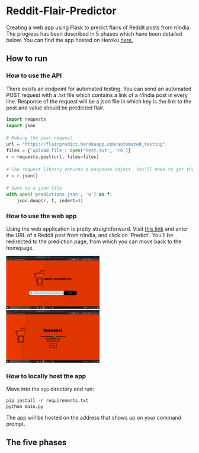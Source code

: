 # Reddit-Flair-Predictor

Creating a web app using Flask to predict flairs of Reddit posts from r/india. The progress has been described in 5 phases which have been detailed below. You can find the app hosted on Heroku [here.](https://flairpredict.herokuapp.com/)

## How to run

### How to use the API
There exists an endpoint for automated testing. You can send an automated POST request with a .txt file which contains a link of a r/india post in every line. Response of the request will be a json file in which key is the link to the post and value should be predicted flair.

```python
import requests 
import json

# Making the post request
url = "https://flairpredict.herokuapp.com/automated_testing"
files = {'upload_file': open('test.txt', 'rb')}
r = requests.post(url, files=files)

# The request library returns a Response object. You'll need to get the json file with this command
r = r.json()

# Save to a json file
with open('predictions.json', 'w') as f:
    json.dump(r, f, indent=4)
```

### How to use the web app
Using the web application is pretty straightforward. Visit [this link](https://flairpredict.herokuapp.com/) and enter the URL of a Reddit post from r/india, and click on 'Predict'. You'll be redirected to the prediction page, from which you can move back to the homepage.

<img src = "images/homescreen.png" width ="50%" /> <img src = "images/predicted.png" width ="50%" />

### How to locally host the app
Move into the `app` directory and run:
```
pip install -r requirements.txt
python main.py
```
The app will be hosted on the address that shows up on your command prompt.

## The five phases

